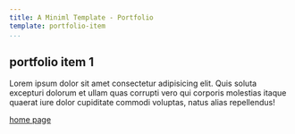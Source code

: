 ```yaml
---
title: A Miniml Template - Portfolio
template: portfolio-item
...
```


## portfolio item 1

Lorem ipsum dolor sit amet consectetur adipisicing elit. Quis soluta excepturi dolorum et ullam quas corrupti vero qui corporis molestias itaque quaerat iure dolor cupiditate commodi voluptas, natus alias repellendus!

[home page](/)